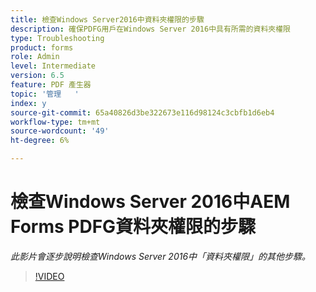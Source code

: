 ```yaml
---
title: 檢查Windows Server2016中資料夾權限的步驟
description: 確保PDFG用戶在Windows Server 2016中具有所需的資料夾權限
type: Troubleshooting
product: forms
role: Admin
level: Intermediate
version: 6.5
feature: PDF 產生器
topic: '管理   '
index: y
source-git-commit: 65a40826d3be322673e116d98124c3cbfb1d6eb4
workflow-type: tm+mt
source-wordcount: '49'
ht-degree: 6%

---
```



# 檢查Windows Server 2016中AEM Forms PDFG資料夾權限的步驟

*此影片會逐步說明檢查Windows Server 2016中「資料夾權限」的其他步驟。*

>[!VIDEO](https://video.tv.adobe.com/v/335519?quality=9&learn=on)
